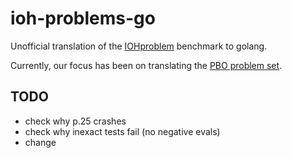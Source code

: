 # ioh-problems-go
Unofficial translation of the [IOHproblem](https://iohprofiler.github.io/IOHproblem/) benchmark to golang.

Currently, our focus has been on translating the [PBO problem set](https://iohprofiler.github.io/IOHproblem/PBO).


## TODO
- check why p.25 crashes
- check why inexact tests fail (no negative evals)
- change